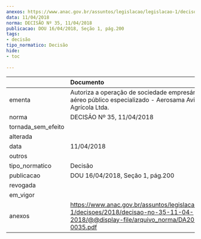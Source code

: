 ```yaml
---
anexos: https://www.anac.gov.br/assuntos/legislacao/legislacao-1/decisoes/2018/decisao-no-35-11-04-2018/@@display-file/arquivo_norma/DA2018-0035.pdf
data: 11/04/2018
norma: DECISÃO Nº 35, 11/04/2018
publicacao: DOU 16/04/2018, Seção 1, pág.200
tags:
- decisão
tipo_normatico: Decisão
hide: 
- toc 
 
---
```


|                    | Documento                                                                                                                                    |
|:-------------------|:---------------------------------------------------------------------------------------------------------------------------------------------|
| ementa             | Autoriza a operação de sociedade empresária de serviço aéreo público especializado - Aerosama Aviação Agrícola Ltda.                         |
| norma              | DECISÃO Nº 35, 11/04/2018                                                                                                                    |
| tornada_sem_efeito |                                                                                                                                              |
| alterada           |                                                                                                                                              |
| data               | 11/04/2018                                                                                                                                   |
| outros             |                                                                                                                                              |
| tipo_normatico     | Decisão                                                                                                                                      |
| publicacao         | DOU 16/04/2018, Seção 1, pág.200                                                                                                             |
| revogada           |                                                                                                                                              |
| em_vigor           |                                                                                                                                              |
| anexos             | https://www.anac.gov.br/assuntos/legislacao/legislacao-1/decisoes/2018/decisao-no-35-11-04-2018/@@display-file/arquivo_norma/DA2018-0035.pdf |